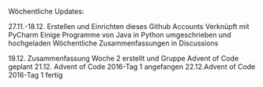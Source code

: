 Wöchentliche Updates:

27.11.-18.12.
Erstellen und Einrichten dieses Github Accounts
Verknüpft mit PyCharm
Einige Programme von Java in Python umgeschrieben und hochgeladen
Wöchentliche Zusammenfassungen in Discussions


19.12. Zusammenfassung Woche 2 erstellt und Gruppe Advent of Code geplant
21.12. Advent of Code 2016-Tag 1 angefangen
22.12.Advent of Code 2016-Tag 1 fertig
